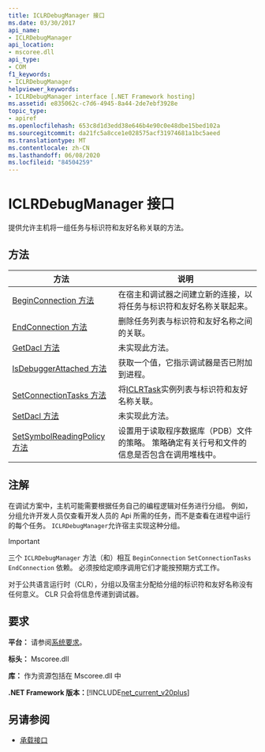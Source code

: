 ```yaml
---
title: ICLRDebugManager 接口
ms.date: 03/30/2017
api_name:
- ICLRDebugManager
api_location:
- mscoree.dll
api_type:
- COM
f1_keywords:
- ICLRDebugManager
helpviewer_keywords:
- ICLRDebugManager interface [.NET Framework hosting]
ms.assetid: e835062c-c7d6-4945-8a44-2de7ebf3928e
topic_type:
- apiref
ms.openlocfilehash: 653c8d1d3edd38e646b4e90c0e48dbe15bed102a
ms.sourcegitcommit: da21fc5a8cce1e028575acf31974681a1bc5aeed
ms.translationtype: MT
ms.contentlocale: zh-CN
ms.lasthandoff: 06/08/2020
ms.locfileid: "84504259"
---
```

# <a name="iclrdebugmanager-interface"></a>ICLRDebugManager 接口
提供允许主机将一组任务与标识符和友好名称关联的方法。  
  
## <a name="methods"></a>方法  
  
|方法|说明|  
|------------|-----------------|  
|[BeginConnection 方法](iclrdebugmanager-beginconnection-method.md)|在宿主和调试器之间建立新的连接，以将任务与标识符和友好名称关联起来。|  
|[EndConnection 方法](iclrdebugmanager-endconnection-method.md)|删除任务列表与标识符和友好名称之间的关联。|  
|[GetDacl 方法](iclrdebugmanager-getdacl-method.md)|未实现此方法。|  
|[IsDebuggerAttached 方法](iclrdebugmanager-isdebuggerattached-method.md)|获取一个值，它指示调试器是否已附加到进程。|  
|[SetConnectionTasks 方法](iclrdebugmanager-setconnectiontasks-method.md)|将[ICLRTask](iclrtask-interface.md)实例列表与标识符和友好名称关联。|  
|[SetDacl 方法](iclrdebugmanager-setdacl-method.md)|未实现此方法。|  
|[SetSymbolReadingPolicy 方法](iclrdebugmanager-setsymbolreadingpolicy-method.md)|设置用于读取程序数据库（PDB）文件的策略。 策略确定有关行号和文件的信息是否包含在调用堆栈中。|  
  
## <a name="remarks"></a>注解  
 在调试方案中，主机可能需要根据任务自己的编程逻辑对任务进行分组。 例如，分组允许开发人员仅查看开发人员的 Api 所需的任务，而不是查看在进程中运行的每个任务。 `ICLRDebugManager`允许宿主实现这种分组。  
  
> [!IMPORTANT]
> 三个 `ICLRDebugManager` 方法（和）相互 `BeginConnection` `SetConnectionTasks` `EndConnection` 依赖。 必须按给定顺序调用它们才能按预期方式工作。  
  
 对于公共语言运行时（CLR），分组以及宿主分配给分组的标识符和友好名称没有任何意义。 CLR 只会将信息传递到调试器。  
  
## <a name="requirements"></a>要求  
 **平台：** 请参阅[系统要求](../../get-started/system-requirements.md)。  
  
 **标头：** Mscoree.dll  
  
 **库：** 作为资源包括在 Mscoree.dll 中  
  
 **.NET Framework 版本：**[!INCLUDE[net_current_v20plus](../../../../includes/net-current-v20plus-md.md)]  
  
## <a name="see-also"></a>另请参阅

- [承载接口](hosting-interfaces.md)
